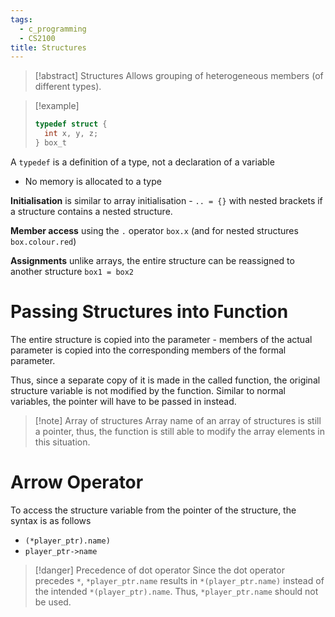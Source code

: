 ```yaml
---
tags:
  - c_programming
  - CS2100
title: Structures
---
```

> [!abstract] Structures
> Allows grouping of heterogeneous members (of different types).

> [!example]
> ```C
> typedef struct {
> 	int x, y, z;
> } box_t
> ```

A `typedef` is a definition of a type, not a declaration of a variable
- No memory is allocated to a type

**Initialisation** is similar to array initialisation - `.. = {}` with nested brackets if a structure contains a nested structure.

**Member access** using the `.` operator ``box.x`` (and for nested structures `box.colour.red`)

**Assignments** unlike arrays, the entire structure can be reassigned to another structure `box1 = box2`

# Passing Structures into Function

The entire structure is copied into the parameter - members of the actual parameter is copied into the corresponding members of the formal parameter. 

Thus, since a separate copy of it is made in the called function, the original structure variable is not modified by the function. Similar to normal variables, the pointer will have to be passed in instead.

> [!note] Array of structures
> Array name of an array of structures is still a pointer, thus, the function is still able to modify the array elements in this situation.

# Arrow Operator

To access the structure variable from the pointer of the structure, the syntax is as follows
- `(*player_ptr).name)`
- `player_ptr->name`

> [!danger] Precedence of dot operator
> Since the dot operator precedes `*`, `*player_ptr.name` results in `*(player_ptr.name)` instead of the intended `*(player_ptr).name`. Thus, `*player_ptr.name` should not be used.
> 